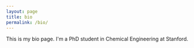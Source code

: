 ```yaml
---
layout: page
title: bio
permalink: /bio/
---
```


This is my bio page. I'm a PhD student in Chemical Engineering at Stanford.

